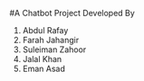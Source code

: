 #A Chatbot Project Developed By 
1. Abdul Rafay
2. Farah Jahangir
3. Suleiman Zahoor
4. Jalal Khan
5. Eman Asad